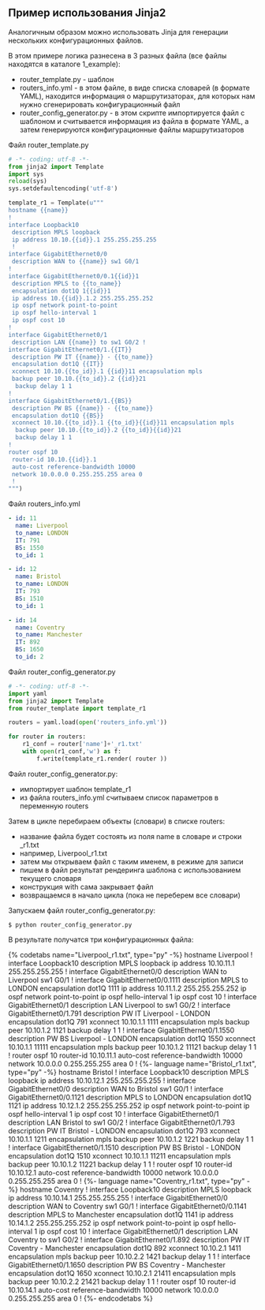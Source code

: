 ## Пример использования Jinja2
Аналогичным образом можно использовать Jinja для генерации нескольких конфигурационных файлов.

В этом примере логика разнесена в 3 разных файла (все файлы находятся в каталоге 1_example):
* router_template.py - шаблон
* routers_info.yml - в этом файле, в виде списка словарей (в формате YAML), находится информация о маршрутизаторах, для которых нам нужно сгенерировать конфигурационный файл
* router_config_generator.py - в этом скрипте импортируется файл с шаблоном и считывается информация из файла в формате YAML, а затем генерируются конфигурационные файлы маршрутизаторов

Файл router_template.py
```python
# -*- coding: utf-8 -*-
from jinja2 import Template
import sys
reload(sys)
sys.setdefaultencoding('utf-8')

template_r1 = Template(u"""
hostname {{name}}
!
interface Loopback10
 description MPLS loopback
 ip address 10.10.{{id}}.1 255.255.255.255
 !
interface GigabitEthernet0/0
 description WAN to {{name}} sw1 G0/1
!
interface GigabitEthernet0/0.1{{id}}1
 description MPLS to {{to_name}}
 encapsulation dot1Q 1{{id}}1
 ip address 10.{{id}}.1.2 255.255.255.252
 ip ospf network point-to-point
 ip ospf hello-interval 1
 ip ospf cost 10
!
interface GigabitEthernet0/1
 description LAN {{name}} to sw1 G0/2 !
interface GigabitEthernet0/1.{{IT}}
 description PW IT {{name}} - {{to_name}}
 encapsulation dot1Q {{IT}}
 xconnect 10.10.{{to_id}}.1 {{id}}11 encapsulation mpls
 backup peer 10.10.{{to_id}}.2 {{id}}21
  backup delay 1 1
!
interface GigabitEthernet0/1.{{BS}}
 description PW BS {{name}} - {{to_name}}
 encapsulation dot1Q {{BS}}
 xconnect 10.10.{{to_id}}.1 {{to_id}}{{id}}11 encapsulation mpls
  backup peer 10.10.{{to_id}}.2 {{to_id}}{{id}}21
  backup delay 1 1
!
router ospf 10
 router-id 10.10.{{id}}.1
 auto-cost reference-bandwidth 10000
 network 10.0.0.0 0.255.255.255 area 0
 !
""")
```


Файл routers_info.yml
```yaml
- id: 11
  name: Liverpool
  to_name: LONDON
  IT: 791
  BS: 1550
  to_id: 1

- id: 12
  name: Bristol
  to_name: LONDON
  IT: 793
  BS: 1510
  to_id: 1

- id: 14
  name: Coventry
  to_name: Manchester
  IT: 892
  BS: 1650
  to_id: 2
```

Файл router_config_generator.py
```python
# -*- coding: utf-8 -*-
import yaml
from jinja2 import Template
from router_template import template_r1

routers = yaml.load(open('routers_info.yml'))

for router in routers:
    r1_conf = router['name']+'_r1.txt'
    with open(r1_conf,'w') as f:
        f.write(template_r1.render( router ))
```

Файл router_config_generator.py:
* импортирует шаблон template_r1
* из файла routers_info.yml считываем список параметров в переменную routers

Затем в цикле перебираем объекты (словари) в списке routers:
* название файла будет состоять из поля name в словаре и строки _r1.txt
 * например, Liverpool_r1.txt
* затем мы открываем файл с таким именем, в режиме для записи
* пишем в файл результат рендеринга шаблона с использованием текущего словаря
* конструкция with сама закрывает файл
* возвращаемся в начало цикла (пока не переберем все словари)

Запускаем файл router_config_generator.py:
```
$ python router_config_generator.py
```

В результате получатся три конфигурационных файла:

{% codetabs name="Liverpool_r1.txt", type="py" -%}
hostname Liverpool
!
interface Loopback10
 description MPLS loopback
 ip address 10.10.11.1 255.255.255.255
!
interface GigabitEthernet0/0
 description WAN to Liverpool sw1 G0/1
!
interface GigabitEthernet0/0.1111
 description MPLS to LONDON
 encapsulation dot1Q 1111
 ip address 10.11.1.2 255.255.255.252
 ip ospf network point-to-point
 ip ospf hello-interval 1
 ip ospf cost 10
!
interface GigabitEthernet0/1
 description LAN Liverpool to sw1 G0/2
!
interface GigabitEthernet0/1.791
 description PW IT Liverpool - LONDON
 encapsulation dot1Q 791
 xconnect 10.10.1.1 1111 encapsulation mpls
  backup peer 10.10.1.2 1121
  backup delay 1 1
!
interface GigabitEthernet0/1.1550
 description PW BS Liverpool - LONDON
 encapsulation dot1Q 1550
 xconnect 10.10.1.1 11111 encapsulation mpls
  backup peer 10.10.1.2 11121
  backup delay 1 1
!
router ospf 10
 router-id 10.10.11.1
 auto-cost reference-bandwidth 10000
 network 10.0.0.0 0.255.255.255 area 0
!
{%- language name="Bristol_r1.txt", type="py" -%}
hostname Bristol
!
interface Loopback10
 description MPLS loopback
 ip address 10.10.12.1 255.255.255.255
!
interface GigabitEthernet0/0
 description WAN to Bristol sw1 G0/1
!
interface GigabitEthernet0/0.1121
 description MPLS to LONDON
 encapsulation dot1Q 1121
 ip address 10.12.1.2 255.255.255.252
 ip ospf network point-to-point
 ip ospf hello-interval 1
 ip ospf cost 10
!
interface GigabitEthernet0/1
 description LAN Bristol to sw1 G0/2
!
interface GigabitEthernet0/1.793
 description PW IT Bristol - LONDON
 encapsulation dot1Q 793
 xconnect 10.10.1.1 1211 encapsulation mpls
  backup peer 10.10.1.2 1221
  backup delay 1 1
!
interface GigabitEthernet0/1.1510
 description PW BS Bristol - LONDON
 encapsulation dot1Q 1510
 xconnect 10.10.1.1 11211 encapsulation mpls
  backup peer 10.10.1.2 11221
  backup delay 1 1
!
router ospf 10
 router-id 10.10.12.1
 auto-cost reference-bandwidth 10000
 network 10.0.0.0 0.255.255.255 area 0
!
{%- language name="Coventry_r1.txt", type="py" -%}
hostname Coventry
!
interface Loopback10
 description MPLS loopback
 ip address 10.10.14.1 255.255.255.255
!
interface GigabitEthernet0/0
 description WAN to Coventry sw1 G0/1
!
interface GigabitEthernet0/0.1141
 description MPLS to Manchester
 encapsulation dot1Q 1141
 ip address 10.14.1.2 255.255.255.252
 ip ospf network point-to-point
 ip ospf hello-interval 1
 ip ospf cost 10
!
interface GigabitEthernet0/1
 description LAN Coventry to sw1 G0/2
!
interface GigabitEthernet0/1.892
 description PW IT Coventry - Manchester
 encapsulation dot1Q 892
 xconnect 10.10.2.1 1411 encapsulation mpls
  backup peer 10.10.2.2 1421
  backup delay 1 1
!
interface GigabitEthernet0/1.1650
 description PW BS Coventry - Manchester
 encapsulation dot1Q 1650
 xconnect 10.10.2.1 21411 encapsulation mpls
  backup peer 10.10.2.2 21421
  backup delay 1 1
!
router ospf 10
 router-id 10.10.14.1
 auto-cost reference-bandwidth 10000
 network 10.0.0.0 0.255.255.255 area 0
!
{%- endcodetabs %}
